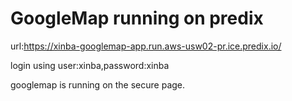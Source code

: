 GoogleMap running on predix
==========================================================

url:https://xinba-googlemap-app.run.aws-usw02-pr.ice.predix.io/

login using user:xinba,password:xinba

googlemap is running on the secure page.
